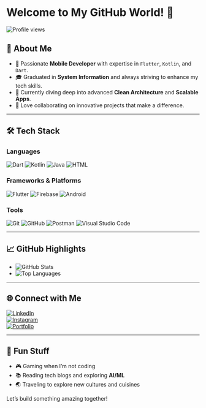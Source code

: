 # Welcome to My GitHub World! 🌟

![Profile views](https://komarev.com/ghpvc/?username=yourusername&color=green)

## 👋 About Me
- 🚀 Passionate **Mobile Developer** with expertise in `Flutter`, `Kotlin`, and `Dart`.
- 🎓 Graduated in **System Information** and always striving to enhance my tech skills.
- 🌱 Currently diving deep into advanced **Clean Architecture** and **Scalable Apps**.
- 🤝 Love collaborating on innovative projects that make a difference.

---

## 🛠️ Tech Stack
### Languages
![Dart](https://img.shields.io/badge/Dart-0175C2?style=flat-square&logo=dart&logoColor=white)
![Kotlin](https://img.shields.io/badge/Kotlin-0095D5?style=flat-square&logo=kotlin&logoColor=white)
![Java](https://img.shields.io/badge/Java-007396?style=flat-square&logo=java&logoColor=white)
![HTML](https://img.shields.io/badge/HTML-E34F26?style=flat-square&logo=html5&logoColor=white)

### Frameworks & Platforms
![Flutter](https://img.shields.io/badge/Flutter-02569B?style=flat-square&logo=flutter&logoColor=white)
![Firebase](https://img.shields.io/badge/Firebase-FFCA28?style=flat-square&logo=firebase&logoColor=black)
![Android](https://img.shields.io/badge/Android-3DDC84?style=flat-square&logo=android&logoColor=white)

### Tools
![Git](https://img.shields.io/badge/Git-F05032?style=flat-square&logo=git&logoColor=white)
![GitHub](https://img.shields.io/badge/GitHub-181717?style=flat-square&logo=github&logoColor=white)
![Postman](https://img.shields.io/badge/Postman-FF6C37?style=flat-square&logo=postman&logoColor=white)
![Visual Studio Code](https://img.shields.io/badge/VS%20Code-007ACC?style=flat-square&logo=visual-studio-code&logoColor=white)

---

## 📈 GitHub Highlights
- ![GitHub Stats](https://github-readme-stats.vercel.app/api?username=yourusername&show_icons=true&theme=tokyonight)
- ![Top Languages](https://github-readme-stats.vercel.app/api/top-langs/?username=yourusername&layout=compact&theme=tokyonight)

---

## 🌐 Connect with Me
[![LinkedIn](https://img.shields.io/badge/LinkedIn-0A66C2?style=flat-square&logo=linkedin&logoColor=white)](https://www.linkedin.com/in/yourusername)  
[![Instagram](https://img.shields.io/badge/Instagram-E4405F?style=flat-square&logo=instagram&logoColor=white)](https://www.instagram.com/yourusername)  
[![Portfolio](https://img.shields.io/badge/Portfolio-24292E?style=flat-square&logo=githubpages&logoColor=white)](https://yourportfolio.com)

---

## 🌟 Fun Stuff
- 🎮 Gaming when I’m not coding
- 📚 Reading tech blogs and exploring **AI/ML**
- 🌏 Traveling to explore new cultures and cuisines

Let’s build something amazing together!
